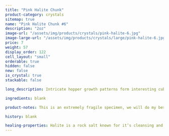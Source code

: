 ```yaml
---
title: "Pink Halite Chunk"
product-category: crystals
sitemap: true
name: "Pink Halite Chunk #6"
description: "2oz"
image-url: "/assets/img/products/crystals/pink-halite-6.jpg"
image-large-url: "/assets/img/products/crystals/large/pink-halite-6.jpg"
price: 7
weight: 57
display_order: 122
cell_layout: "small"
orderable: true
hidden: false
new: false
is_crystal: true
stackable: false

long_description: Intricate hopper growth patterns form interesting cube crystals with amazing growth lines. Gentle light pink base which fade in white, icy cube-shaped crystals. Pink Halite this size is amazing in the bath - one stone will give you multiple uses. Simply place it in your next ritual bath to help cleanse the aura and disperse negativity.

ingredients: blank

product-notes: This is an extremely fragile specimen, we will do my best to package it as safely as possible but please be aware some little pieces may break off in transit.

history: blank

healing-properties: Halite is a rock salt known for it’s cleansing and purifying properties, it aids in clarifying energy blocks and balancing energy fields. This makes it perfect for cleansing your other crystals! Similar to Selenite, you can rest your other crystals on it to remove unwanted/negative energies. In meditation, Pink Halite connects to the heart and solar plexus chakras allowing a self-loving awareness which aids in the release of emotional issues and attachments.
---
```

